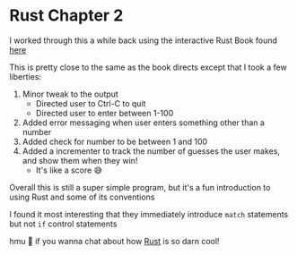 # Rust Chapter 2

I worked through this a while back using the interactive Rust Book found [here](https://rust-book.cs.brown.edu/ch02-00-guessing-game-tutorial.html)

This is pretty close to the same as the book directs except that I took a few liberties:

1. Minor tweak to the output
    - Directed user to Ctrl-C to quit
    - Directed user to enter between 1-100
2. Added error messaging when user enters something other than a number
3. Added check for number to be between 1 and 100
4. Added a incrementer to track the number of guesses the user makes, and show them when they win!
    - It's like a score :sweat_smile:

Overall this is still a super simple program, but it's a fun introduction to using Rust and some of its conventions

I found it most interesting that they immediately introduce `match` statements but not `if` control statements

hmu :call_me_hand: if you wanna chat about how [Rust](https://www.rust-lang.org/) is so darn cool!
